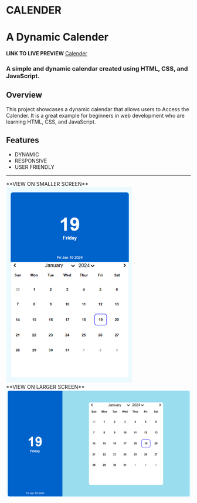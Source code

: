 # CALENDER
<h1>A Dynamic Calender</h1>

 **LINK TO LIVE PREVIEW**
 <a href="https://calender-iqramul.netlify.app/">Calender</a>

<h3>A simple and dynamic calendar created using HTML, CSS, and JavaScript.</h3>

## Overview

This project showcases a dynamic calendar that allows users to Access the Calender.
It is a great example for beginners in web development who are learning HTML, CSS, and JavaScript.

 ## Features
- DYNAMIC
- RESPONSIVE
- USER FRIENDLY

<hr>
 **VIEW ON SMALLER SCREEN**
<br>
<img src="IMG/Screenshot 2024-01-19 074626.png">
<br>
**VIEW ON LARGER SCREEN**
<br>
<img src="IMG/Screenshot 2024-01-19 074324.png">
<br>




